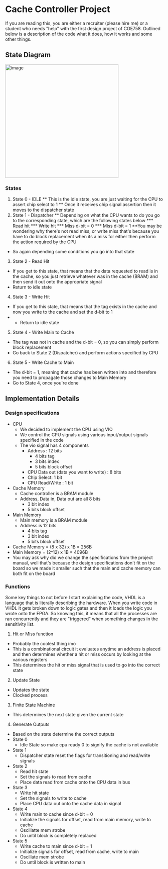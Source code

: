 # Cache Controller Project 

If you are reading this, you are either a recruiter (please hire me) or a student who needs "help" with the first design project of COE758. Outlined below is a description of the code what it does, how it works and some other things. 

## State Diagram 

<img width="361" alt="image" src="https://github.com/saikot-paul/coe758/assets/79386282/aa0dea9f-1bd4-4b0c-94d8-8723748b4272">

### States 

1) State 0 - IDLE 
  ** This is the idle state, you are just waiting for the CPU to assert chip select to 1
  ** Once it receives chip signal assertion then it moves to the dispatcher state 
2) State 1 - Dispatcher
  ** Depending on what the CPU wants to do you go to the corresponding state, which are the following states below
    *** Read hit
    *** Write hit
    *** Miss d-bit = 0
    *** Miss d-bit = 1
  **You may be wondering why there's not read miss, or write miss that's because you have to do block replacement when its a miss for either then perform the action required by the CPU
  - So again depending some conditions you go into that state
3) State 2 - Read Hit
  - If you get to this state, that means that the data requested to read is in the cache, so you just retrieve whatever was in the cache (BRAM) and then send it out onto the appropriate signal
  - Return to idle state
4) State 3 - Write Hit
  - If you get to this state, that means that the tag exists in the cache and now you write to the cache and set the d-bit to 1
  - - Return to idle state
5) State 4 - Write Main to Cache
  - The tag was not in cache and the d-bit = 0, so you can simply perform block replacement
  - Go back to State 2 (Dispatcher) and perform actions specified by CPU 
6) State 5 - Write Cache to Main
  - The d-bit = 1, meaning that cache has been written into and therefore you need to propagate those changes to Main Memory
  - Go to State 4, once you're done

## Implementation Details 

### Design specifications
  - CPU
    - We decided to implement the CPU using VIO
    - We control the CPU signals using various input/output signals specified in the code
    - The vio signal has 4 components
      - Address : 12 bits
        - 4 bits tag
        - 3 bits index
        - 5 bits block offset  
      - CPU Data out (data you want to write) : 8 bits 
      - Chip Select: 1 bit
      - CPU Read/Write : 1 bit
  - Cache Memory 
    - Cache controller is a BRAM module
    - Address, Data in, Data out are all 8 bits
      - 3 bit index
      - 5 bits block offset
  - Main Memory 
    - Main memory is a BRAM module
    - Address is 12 bits
      - 4 bits tag    
      - 3 bit index
      - 5 bits block offset
  - Cache Memory = (8 x 32) x 1B = 256B
  - Main Memory = (2^12) x 1B = 4096B
  - You may ask why did we change the specifications from the project manual, well that's because the design specifications don't fit on the board so we made it smaller such that the main and cache memory can both fit on the board 

### Functions

Some key things to not before I start explaining the code, VHDL is a language that is literally describing the hardware. When you write code in VHDL it gets broken down to logic gates and then it loads the logic you wrote onto the FPGA. So knowing this, it means that all the processes are ran concurrently and they are "triggered" when something changes in the sensitivity list. 

1) Hit or Miss function
  - Probably the coolest thing imo
  - This is a combinational circuit it evaluates anytime an address is placed and then determines whether a hit or miss occurs by looking at the various registers
  - This determines the hit or miss signal that is used to go into the correct state
2) Update State
  - Updates the state
  - Clocked process
3) Finite State Machine
  - This determines the next state given the current state
4) Generate Outputs
  - Based on the state determine the correct outputs
  - State 0
    - Idle State so make cpu ready 0 to signify the cache is not available
  - State 1
    - Dispatcher state reset the flags for transitioning and read/write signals
  - State 2
    - Read hit state
    - Set the signals to read from cache
    - Place data read from cache onto the CPU data in bus
  - State 3
    - Write hit state
    - Set the signals to write to cache
    - Place CPU data out onto the cache data in signal
  - State 4
    - Write main to cache since d-bit = 0
    - Initialize the signals for offset, read from main memory, write to cache
    - Oscillatte mem strobe
    - Do until block is completely replaced
  - State 5
    - Write cache to main since d-bit = 1
    - Initialize signals for offset, read from cache, write to main
    - Oscillate mem strobe
    - Do until block is written to main

